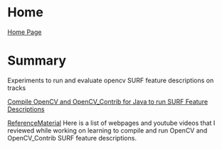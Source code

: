 # Home
[Home Page](https://github.com/TrackerLounge/Home)

# Summary
Experiments to run and evaluate opencv SURF feature descriptions on tracks

[Compile OpenCV and OpenCV_Contrib for Java to run SURF Feature Descriptions](https://github.com/TrackerLounge/OpenCVSURF/blob/master/CompilingOpenCV/CompilingOpenCV.md)

[ReferenceMaterial](https://github.com/TrackerLounge/OpenCVSURF/blob/master/ReferenceMaterial.md)
 Here is a list of webpages and youtube videos that I reviewed while working on learning to compile and run OpenCV and OpenCV_Contrib SURF feature descriptions.
